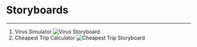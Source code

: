 # Storyboards
---
1. Virus Simulator
![Virus Storyboard](https://raw.githubusercontent.com/johnpallag/MashedPotatoRacoons/master/storyboards/storyboard1.jpg)
2. Cheapest Trip Calculator
![Cheapest Trip Storyboard](https://raw.githubusercontent.com/johnpallag/MashedPotatoRacoons/master/storyboards/storyboard2.jpg)
